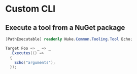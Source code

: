 # Custom CLI #

## Execute a tool from a NuGet package

```csharp
[PathExecutable] readonly Nuke.Common.Tooling.Tool Echo;

Target Foo => _ => _
  .Executes(() =>
  {
    Echo("arguments");
  });
```
